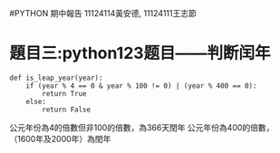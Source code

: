 #PYTHON 期中報告
11124114黃安德,  11124111王志節
# 題目三:python123题目——判断闰年
```
def is_leap_year(year):
    if (year % 4 == 0 & year % 100 != 0) | (year % 400 == 0):
        return True
    else:
        return False
```
公元年份為4的倍數但非100的倍數，為366天閏年
公元年份為400的倍數，（1600年及2000年）為閏年

